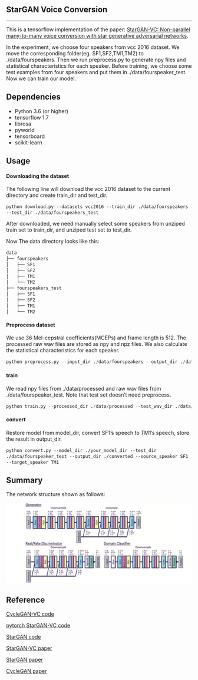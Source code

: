 ## StarGAN Voice Conversion

----



This is a tensorflow implementation of the paper: [StarGAN-VC: Non-parallel many-to-many voice conversion with star generative adversarial networks](https://arxiv.org/abs/1806.02169).

In the experiment, we choose four speakers from vcc 2016 dataset.  We  move the corresponding folder(eg. SF1,SF2,TM1,TM2) to ./data/fourspeakers. Then we run preprocess.py to generate npy files and statistical characteristics for each speaker. Before training, we choose some test examples from four speakers and put them in ./data/fourspeaker_test. Now we can train our model.

## Dependencies

- Python 3.6 (or higher)
- tensorflow 1.7
- librosa
- pyworld
- tensorboard
- scikit-learn

## Usage

#### Downloading the dataset

The following line will download the vcc 2016 dataset to the current directory and create train_dir and test_dir.

```
python download.py --datasets vcc2016 --train_dir ./data/fourspeakers --test_dir ./data/fourspeakers_test
```

After downloaded, we need manually select some speakers from unziped train set to train_dir, and unziped test set to test_dir.

Now The data directory looks like this:

```
data
├── fourspeakers
│   ├── SF1
│   ├── SF2
│   ├── TM1
│   └── TM2
├── fourspeakers_test
│   ├── SF1
│   ├── SF2
│   ├── TM1
│   └── TM2
```



#### Preprocess dataset

We use 36 Mel-cepstral coefficients(MCEPs) and frame length is 512. The processed raw wav files are stored as npy and npz files. We also calculate the statistical characteristics for each speaker.

```python
python preprocess.py --input_dir ./data/fourspeakers --output_dir ./data/processed --ispad True
```

#### train

We read npy files from ./data/processed and raw wav files from ./data/fourspeaker_test. Note  that test set doesn’t need preprocess.

```python
python train.py --processed_dir ./data/processed --test_wav_dir ./data/fourspeaker_test
```

#### convert

Restore model from model_dir, convert SF1’s speech to TM1’s speech, store the result in output_dir.

```
python convert.py --model_dir ./your_model_dir --test_dir ./data/fourspeaker_test --output_dir ./converted --source_speaker SF1 --target_speaker TM1
```



## Summary

The network structure shown as follows:

![Snip20181102_2](./imgs/Snip20181102_2.png)





## Reference

[CycleGAN-VC code](https://github.com/leimao/Voice_Converter_CycleGAN)

[pytorch StarGAN-VC code](https://github.com/liusongxiang/StarGAN-Voice-Conversion)

[StarGAN code](https://github.com/taki0112/StarGAN-Tensorflow)

[StarGAN-VC paper](https://arxiv.org/abs/1806.02169)

[StarGAN paper](https://arxiv.org/abs/1806.02169)

[CycleGAN paper](https://arxiv.org/abs/1703.10593v4)

